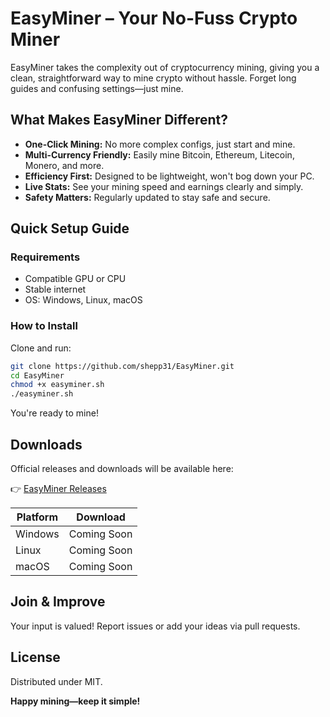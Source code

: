 
# EasyMiner – Your No-Fuss Crypto Miner

EasyMiner takes the complexity out of cryptocurrency mining, giving you a clean, straightforward way to mine crypto without hassle. Forget long guides and confusing settings—just mine.

## What Makes EasyMiner Different?

- **One-Click Mining:** No more complex configs, just start and mine.
- **Multi-Currency Friendly:** Easily mine Bitcoin, Ethereum, Litecoin, Monero, and more.
- **Efficiency First:** Designed to be lightweight, won't bog down your PC.
- **Live Stats:** See your mining speed and earnings clearly and simply.
- **Safety Matters:** Regularly updated to stay safe and secure.

## Quick Setup Guide

### Requirements

- Compatible GPU or CPU
- Stable internet
- OS: Windows, Linux, macOS

### How to Install

Clone and run:

```bash
git clone https://github.com/shepp31/EasyMiner.git
cd EasyMiner
chmod +x easyminer.sh
./easyminer.sh
```

You're ready to mine!

## Downloads

Official releases and downloads will be available here:

👉 [EasyMiner Releases](https://github.com/shepp31/EasyMiner/releases)

| Platform | Download |
|----------|----------|
| Windows  | Coming Soon |
| Linux    | Coming Soon |
| macOS    | Coming Soon |

## Join & Improve

Your input is valued! Report issues or add your ideas via pull requests.

## License

Distributed under MIT.

**Happy mining—keep it simple!**
